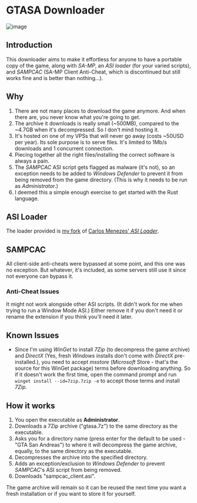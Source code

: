 # GTASA Downloader

![image](https://github.com/VIRUXE/gtasa-dl/assets/1616657/30d37642-ada4-49f7-b943-eb4dfdd084bb)

## Introduction

This downloader aims to make it effortless for anyone to have a portable copy of the game, along with *SA-MP*, an *ASI loader* (for your varied scripts), and *SAMPCAC* (SA-MP Client Anti-Cheat, which is discontinued but still works fine and is better than nothing...).

## Why

1. There are not many places to download the game anymore. And when there are, you never know what you're going to get.
2. The archive it downloads is really small (~500MB), compared to the ~4.7GB when it's decompressed. So I don't mind hosting it.
3. It's hosted on one of my VPSs that will never go away (costs ~50USD per year). Its sole purpose is to serve files. It's limited to 1Mb/s downloads and 1 concurrent connection.
4. Piecing together all the right files/installing the correct software is always a pain.
5. The *SAMPCAC* ASI script gets flagged as malware (it's not), so an exception needs to be added to *Windows Defender* to prevent it from being removed from the game directory. (This is why it needs to be run as *Administrator*.)
6. I deemed this a simple enough exercise to get started with the Rust language.

## ASI Loader

The loader provided is [my fork](https://github.com/viruxe/sa-asi-loader) of [Carlos Menezes' *ASI Loader*](https://github.com/carlos-menezes/sa-asi-loader).

## SAMPCAC

All client-side anti-cheats were bypassed at some point, and this one was no exception. But whatever, it's included, as some servers still use it since not everyone can bypass it.

### Anti-Cheat Issues

It might not work alongside other ASI scripts. (It didn't work for me when trying to run a Window Mode ASI.) Either remove it if you don't need it or rename the extension if you think you'll need it later.

## Known Issues

- Since I'm using *WinGet* to install *7Zip* (to decompress the game archive) and *DirectX* (Yes, fresh *Windows* installs don't come with *DirectX* pre-installed.), you need to accept *msstore* (*Microsoft* Store - that's the source for this WinGet package) terms before downloading anything. So if it doesn't work the first time, open the command prompt and run `winget install --id=7zip.7zip -e` to accept those terms and install *7Zip*.

## How it works

1. You open the executable as **Administrator**.
2. Downloads a 7Zip archive ("gtasa.7z") to the same directory as the executable.
3. Asks you for a directory name (press enter for the default to be used - "GTA San Andreas") to where it will decompress the game archive, equally, to the same directory as the executable.
4. Decompresses the archive into the specified directory.
5. Adds an exception/exclusion to *Windows Defender* to prevent *SAMPCAC*'s ASI script from being removed.
6. Downloads "sampcac_client.asi".

The game archive will remain so it can be reused the next time you want a fresh installation or if you want to store it for yourself.
